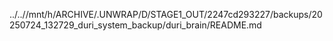 ../..//mnt/h/ARCHIVE/.UNWRAP/D/STAGE1_OUT/2247cd293227/backups/20250724_132729_duri_system_backup/duri_brain/README.md